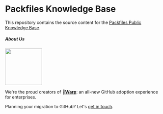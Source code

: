 # Packfiles Knowledge Base

This repository contains the source content for the [Packfiles Public Knowledge Base](https://kb.packfiles.io).

##### About Us 

<img src="https://static-pub.packfiles.io/images/color_grey_oblong.svg" width="120"/>

We're the proud creators of **:space_invader:[Warp](https://pack.fm/warp)**: an all-new GitHub adoption experience for enterprises.

Planning your migration to GitHub? Let's [get in touch](https://packfiles.io/contact).
